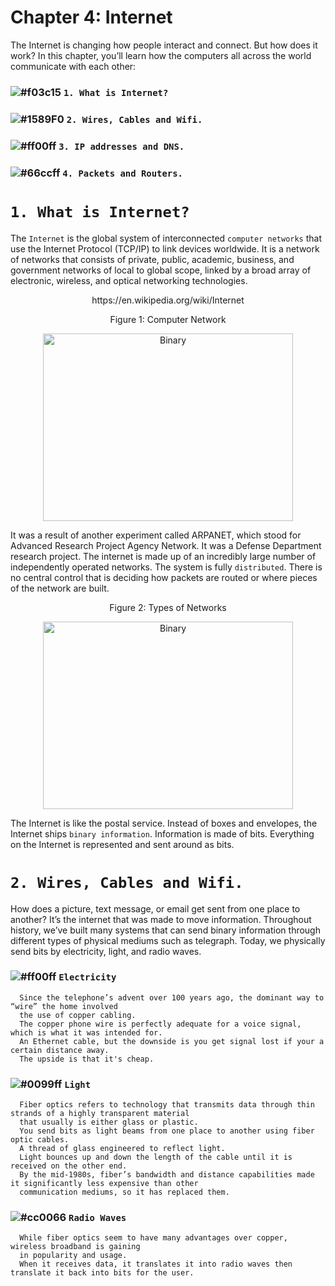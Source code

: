 # Chapter 4: Internet

The Internet is changing how people interact and connect. But how does it work? In this chapter, you’ll learn how the
computers all across the world communicate with each other:

### ![#f03c15](https://placehold.it/15/f03c15/000000?text=+) `1. What is Internet?`
### ![#1589F0](https://placehold.it/15/1589F0/000000?text=+) `2. Wires, Cables and Wifi.`
### ![#ff00ff](https://placehold.it/15/ff00ff/000000?text=+) `3. IP addresses and DNS.`
### ![#66ccff](https://placehold.it/15/66ccff/000000?text=+) `4. Packets and Routers.`

# `1. What is Internet?`

The `Internet` is the global system of interconnected `computer networks` that use the Internet Protocol (TCP/IP) to
link devices worldwide. It is a network of networks that consists of private, public, academic, business, and government
networks of local to global scope, linked by a broad array of electronic, wireless, and optical networking technologies.
<p align="center">
   https://en.wikipedia.org/wiki/Internet
</p>
<p align="center">
   Figure 1: Computer Network
</p>

<p align="center">
  <img height="300" width="400" src="https://github.com/XinYangSAU/CSCI1101-Intro-to-Computing/blob/master/Images/cn.png" alt="Binary"/>
</p>

It was a result of another experiment called ARPANET, which stood for Advanced Research Project Agency Network. It was a
Defense Department research project. The internet is made up of an incredibly large number of independently operated networks.
The system is fully `distributed`. There is no central control that is deciding how packets are routed or where pieces of the
network are built.

<p align="center">
   Figure 2: Types of Networks
</p>

<p align="center">
  <img height="300" width="400" src="https://github.com/XinYangSAU/CSCI1101-Intro-to-Computing/blob/master/Images/nw.png" alt="Binary"/>
</p>

The Internet is like the postal service. Instead of boxes and envelopes, the Internet ships `binary information`. Information
is made of bits. Everything on the Internet is represented and sent around as bits.

# `2. Wires, Cables and Wifi.`

How does a picture, text message, or email get sent from one place to another? It’s the internet that was made to move
information. Throughout history, we’ve built many systems that can send binary information through different types of physical
mediums such as telegraph. Today, we physically send bits by electricity, light, and radio waves. 

### ![#ff00ff](https://placehold.it/15/ff00ff/000000?text=+) `Electricity`

      Since the telephone’s advent over 100 years ago, the dominant way to “wire” the home involved 
      the use of copper cabling. 
      The copper phone wire is perfectly adequate for a voice signal, which is what it was intended for. 
      An Ethernet cable, but the downside is you get signal lost if your a certain distance away. 
      The upside is that it's cheap.
      
### ![#0099ff](https://placehold.it/15/0099ff/000000?text=+) `Light`

      Fiber optics refers to technology that transmits data through thin strands of a highly transparent material 
      that usually is either glass or plastic. 
      You send bits as light beams from one place to another using fiber optic cables. 
      A thread of glass engineered to reflect light. 
      Light bounces up and down the length of the cable until it is received on the other end. 
      By the mid-1980s, fiber’s bandwidth and distance capabilities made it significantly less expensive than other
      communication mediums, so it has replaced them.

### ![#cc0066](https://placehold.it/15/cc0066/000000?text=+) `Radio Waves`

      While fiber optics seem to have many advantages over copper, wireless broadband is gaining 
      in popularity and usage.
      When it receives data, it translates it into radio waves then translate it back into bits for the user.











